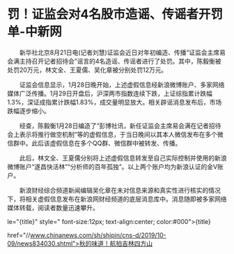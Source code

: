 # 罚！证监会对4名股市造谣、传谣者开罚单-中新网

　　新华社北京8月21日电(记者刘慧)证监会近日对年初编造、传播“证监会主席易会满主持召开记者招待会”谣言的4名造谣、传谣者进行了处罚。其中，陈毅衡被处罚20万元，林文全、王夏儒、吴化章被分别处罚12万元。

　　证监会信息显示，1月28日晚开始，上述虚假信息经新浪微博账户、多家网络媒体广泛传播。1月29日开盘后，沪深两市指数连续下跌，上证综指累计跌幅1.3%，深证成指累计跌幅1.83%，成交量明显放大。相关辟谣消息发布后，市场跌幅逐步缩小。

　　经查，陈毅衡1月28日编造了“彭博社讯，新任证监会主席易会满在记者招待会上表示将推行做空机制”等的虚假信息，于当日晚间以其本人微信发布在多个微信群中。此后该虚假信息在多个QQ群、微信群中被转发、传播。

　　此后，林文全、王夏儒分别将上述虚假信息转发至自己实际控制并使用的新浪微博账户“遂昌快活林”“分析师的百年孤独”。以上两个账户均为新浪认证的金V账户。

　　新浪财经综合频道新闻编辑吴化章在未对信息来源和真实性进行核实的情况下，将相关虚假信息发布在新浪网财经频道的底层消息库中。消息随即被多家网络媒体转载，阅读者数量迅速攀升。

le="{title}" style=" font-size:12px; text-align:center; color:#000">{title}

href="//www.chinanews.com/sh/shipin/cns-d/2019/10-09/news834030.shtml">秋的味道！航拍吉林四方山
